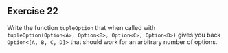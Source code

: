 ## Exercise 22

Write the function `tupleOption` that when called with `tupleOption(Option<A>, Option<B>, Option<C>, Option<D>)` gives you back `Option<[A, B, C, D]>` that should work for an arbitrary number of options.
